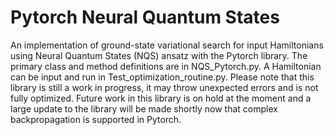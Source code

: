 # Pytorch Neural Quantum States

An implementation of ground-state variational search for input Hamiltonians using Neural Quantum States (NQS) ansatz with the Pytorch library. The primary class and method definitions are in NQS_Pytorch.py. A Hamiltonian can be input and run in Test_optimization_routine.py. Please note that this library is still a work in progress, it may throw unexpected errors and is not fully optimized. Future work in this library is on hold at the moment and a large update to the library will be made shortly now that complex backpropagation is supported in Pytorch.
